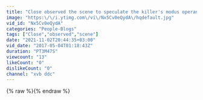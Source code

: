 ```yaml
---
title: "Close observed the scene to speculate the killer's modus operandi"
image: "https:\/\/i.ytimg.com\/vi\/Nx5Cv0eQydA\/hqdefault.jpg"
vid_id: "Nx5Cv0eQydA"
categories: "People-Blogs"
tags: ["Close","observed","scene"]
date: "2021-11-02T20:44:35+03:00"
vid_date: "2017-05-04T01:18:43Z"
duration: "PT3M47S"
viewcount: "13"
likeCount: "0"
dislikeCount: "0"
channel: "xvb ddc"
---
```

{% raw %}{% endraw %}
